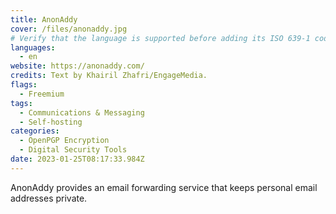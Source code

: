 ```yaml
---
title: AnonAddy
cover: /files/anonaddy.jpg
# Verify that the language is supported before adding its ISO 639-1 code here. without the country code, i.e. ms instead of ms_MY.
languages:
  - en
website: https://anonaddy.com/
credits: Text by Khairil Zhafri/EngageMedia.
flags:
  - Freemium
tags:
  - Communications & Messaging
  - Self-hosting
categories:
  - OpenPGP Encryption
  - Digital Security Tools
date: 2023-01-25T08:17:33.984Z
---
```

AnonAddy provides an email forwarding service that keeps personal email addresses private.